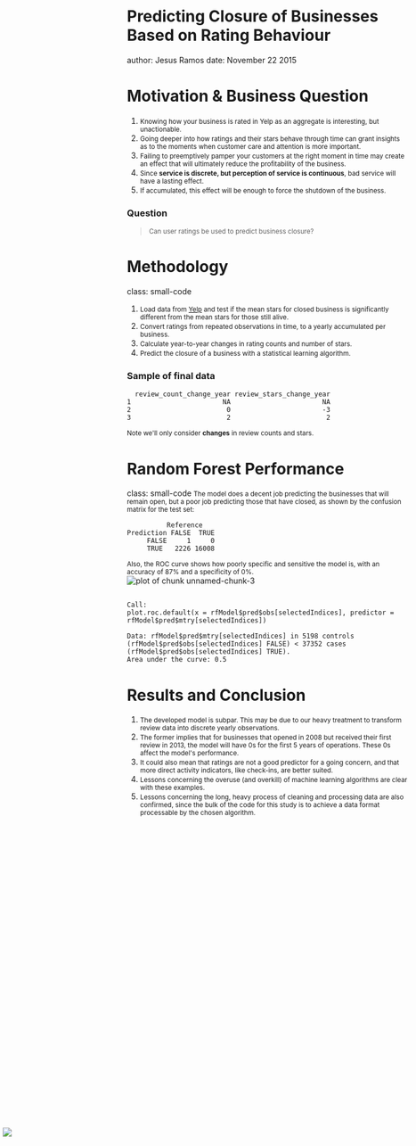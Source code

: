 <style>
.reveal h1, .reveal h2, .reveal h3 {
  word-wrap: normal;
  -moz-hyphens: none;
}

.small-code pre code {
  font-size: 1em;
}

.footer {
    color: black; background: #E8E8E8;
    position: fixed; top: 90%;
    text-align:center; width:100%;
}

.midcenter {
    position: fixed;
    top: 50%;
    left: 50%;
    width: 400px;
    height: 400px;
}

.footer {
    color: black; background: #E8E8E8;
    position: fixed; top: 50%;
    text-align:left; width:100%;
}
</style>

Predicting Closure of Businesses Based on Rating Behaviour
===
author: Jesus Ramos
date: November 22 2015
<div class="midcenter" style="background-color:transparent; border:0px; box-shadow:none; margin-left:-475px; margin-top:100px;">
<img src="http://vignette2.wikia.nocookie.net/fleck/images/c/c8/Yelp_Logo.png/revision/latest?cb=20110828035920"></img>
</div>

Motivation & Business Question
===
1. <small>Knowing how your business is rated in Yelp as an aggregate is interesting, but unactionable.</small>
2. <small>Going deeper into how ratings and their stars behave through time can grant insights as to the moments when customer care and attention is more important.</small>
3. <small>Failing to preemptively pamper your customers at the right moment in time may create an effect that will ultimately reduce the profitability of the business.</small>
4. <small>Since **service is discrete, but perception of service is continuous**, bad service will have a lasting effect.</small>
5. <small>If accumulated, this effect will be enough to force the shutdown of the business.</small>

### Question
> <small>Can user ratings be used to predict business closure?</small>

Methodology
===
class: small-code
1. <small>Load data from [Yelp](https://d396qusza40orc.cloudfront.net/dsscapstone/dataset/yelp_dataset_challenge_academic_dataset.zip) and test if the mean stars for closed business is significantly different from the mean stars for those still alive.</small>
2. <small>Convert ratings from repeated observations in time, to a yearly accumulated per business.</small>
2. <small>Calculate year-to-year changes in rating counts and number of stars.</small>
3. <small>Predict the closure of a business with a statistical learning algorithm.</small>

### Sample of final data

```
  review_count_change_year review_stars_change_year
1                       NA                       NA
2                        0                       -3
3                        2                        2
```

<small>Note we'll only consider **changes** in review counts and stars.</small>

Random Forest Performance
===
class: small-code
<small>The model does a decent job predicting the businesses that will remain open, but a poor job predicting those that have closed, as shown by the confusion matrix for the test set:</small>

```
          Reference
Prediction FALSE  TRUE
     FALSE     1     0
     TRUE   2226 16008
```
<small>Also, the ROC curve shows how poorly specific and sensitive the model is, with an accuracy of 87% and a specificity of 0%.</small>
<img src="dsscapstone-figure/unnamed-chunk-3-1.png" title="plot of chunk unnamed-chunk-3" alt="plot of chunk unnamed-chunk-3" style="display: block; margin: auto;" />

```

Call:
plot.roc.default(x = rfModel$pred$obs[selectedIndices], predictor = rfModel$pred$mtry[selectedIndices])

Data: rfModel$pred$mtry[selectedIndices] in 5198 controls (rfModel$pred$obs[selectedIndices] FALSE) < 37352 cases (rfModel$pred$obs[selectedIndices] TRUE).
Area under the curve: 0.5
```

Results and Conclusion
===
1. <small>The developed model is subpar. This may be due to our heavy treatment to transform review data into discrete yearly observations.</small>
2. <small>The former implies that for businesses that opened in 2008 but received their first review in 2013, the model will have 0s for the first 5 years of operations. These 0s affect the model's performance.</small> 
3. <small>It could also mean that ratings are not a good predictor for a going concern, and that more direct activity indicators, like check-ins, are better suited.</small>
4. <small>Lessons concerning the overuse (and overkill) of machine learning algorithms are clear with these examples.</small>
5. <small>Lessons concerning the long, heavy process of cleaning and processing data are also confirmed, since the bulk of the code for this study is to achieve a data format processable by the chosen algorithm.</small>
